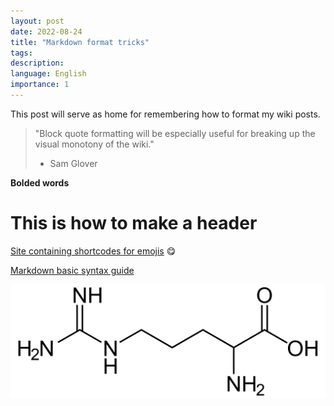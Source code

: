 ```yaml
---
layout: post
date: 2022-08-24
title: "Markdown format tricks"
tags: 
description: 
language: English
importance: 1
---
```

This post will serve as home for remembering how to format my wiki posts.

> "Block quote formatting will be especially useful for breaking up the visual monotony of the wiki." 
> - Sam Glover

**Bolded words**

# This is how to make a header 

[Site containing shortcodes for emojis](https://gist.github.com/rxaviers/7360908)  :yum:

[Markdown basic syntax guide](https://www.markdownguide.org/basic-syntax/)

![](image/arginine.png)
